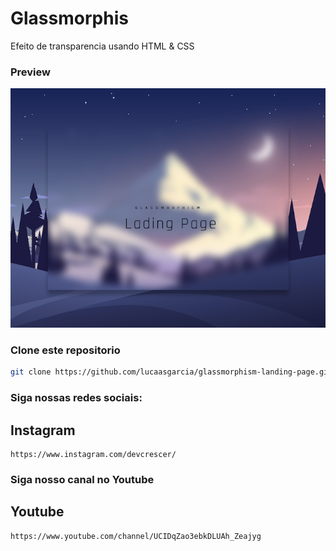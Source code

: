 # Glassmorphis

Efeito de transparencia usando HTML & CSS

### Preview
![preview](/src/Images/preview.png "Imagem de Preview")


### Clone este repositorio

```bash
git clone https://github.com/lucaasgarcia/glassmorphism-landing-page.git
```


### Siga nossas redes sociais:

## Instagram
```
https://www.instagram.com/devcrescer/
```

### Siga nosso canal no Youtube

## Youtube
```
https://www.youtube.com/channel/UCIDqZao3ebkDLUAh_Zeajyg
```